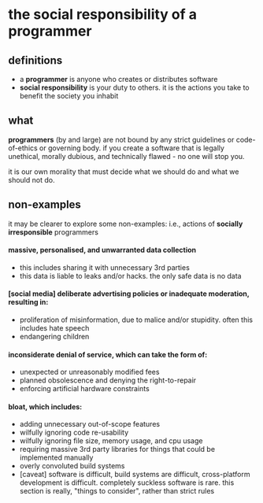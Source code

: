 # the social responsibility of a programmer

## definitions

* a **programmer** is anyone who creates or distributes software
* **social responsibility** is your duty to others. it is the actions you take to benefit the society you inhabit

## what

**programmers** (by and large) are not bound by any strict guidelines or
code-of-ethics or governing body. if you create a software that is legally
unethical, morally dubious, and technically flawed - no one will stop you.

it is our own morality that must decide what we should do and what we should not
do.

## non-examples

it may be clearer to explore some non-examples: i.e., actions of **socially
irresponsible** programmers

#### massive, personalised, and unwarranted data collection
- this includes sharing it with unnecessary 3rd parties
- this data is liable to leaks and/or hacks. the only safe data is no data

#### [social media] deliberate advertising policies or inadequate moderation, resulting in:
- proliferation of misinformation, due to malice and/or stupidity. often this includes hate speech
- endangering children

#### inconsiderate denial of service, which can take the form of:
- unexpected or unreasonably modified fees
- planned obsolescence and denying the right-to-repair
- enforcing artificial hardware constraints

#### bloat, which includes:
- adding unnecessary out-of-scope features
- wilfully ignoring code re-usability
- wilfully ignoring file size, memory usage, and cpu usage
- requiring massive 3rd party libraries for things that could be implemented manually
- overly convoluted build systems
- [caveat] software is difficult, build systems are difficult, cross-platform development is difficult. completely suckless software is rare. this section is really, "things to consider", rather than strict rules
